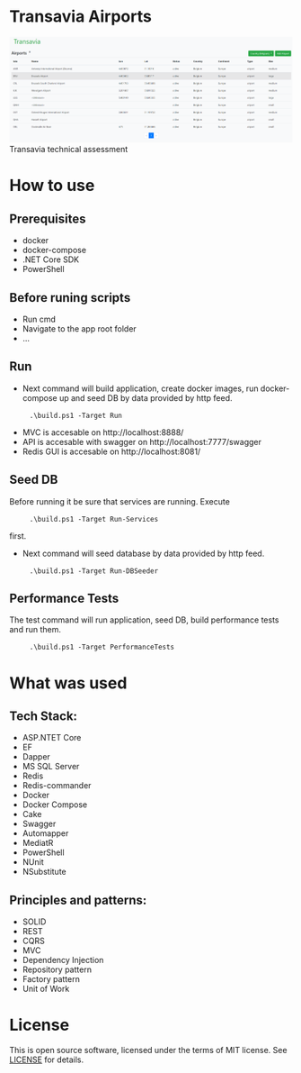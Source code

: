 # Transavia Airports
![Transavia missing image](docs/Transavia.png?raw=true "Transavia")
Transavia technical assessment

# How to use

## Prerequisites
* docker 
* docker-compose
* .NET Core SDK
* PowerShell

## Before runing scripts
* Run cmd 
* Navigate to the app root folder
* ...

## Run 
* Next command will build application, create docker images, run docker-compose up and seed DB by data provided by http feed.
```
     .\build.ps1 -Target Run
```
* MVC is accesable on http://localhost:8888/
* API is accesable with swagger on http://localhost:7777/swagger
* Redis GUI is accesable on http://localhost:8081/

## Seed DB
Before running it be sure that services are running. 
Execute 
```
     .\build.ps1 -Target Run-Services
```
first.
* Next command will seed database by data provided by http feed.
```
     .\build.ps1 -Target Run-DBSeeder
```

## Performance Tests
The test command will run application, seed DB, build performance tests and run them.
```
     .\build.ps1 -Target PerformanceTests
```

# What was used
## Tech Stack:
* ASP.NTET Core
* EF
* Dapper
* MS SQL Server
* Redis
* Redis-commander
* Docker
* Docker Compose
* Cake
* Swagger
* Automapper
* MediatR
* PowerShell
* NUnit
* NSubstitute

## Principles and patterns:
* SOLID
* REST
* CQRS
* MVC
* Dependency Injection
* Repository pattern
* Factory pattern
* Unit of Work

# License

This is open source software, licensed under the terms of MIT license. 
See [LICENSE](LICENSE) for details.
